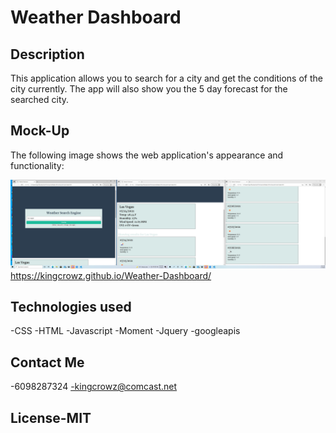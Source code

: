 # Weather Dashboard


## Description

This application allows you to search for a city and get the conditions of the city currently.
The app will also show you the 5 day forecast for the searched city.



## Mock-Up

The following image shows the web application's appearance and functionality:

![VegasForecast](./assets/WeatherDashboard.png)
https://kingcrowz.github.io/Weather-Dashboard/

## Technologies used
-CSS
-HTML
-Javascript
-Moment
-Jquery
-googleapis


## Contact Me
-6098287324
-kingcrowz@comcast.net

## License-MIT


